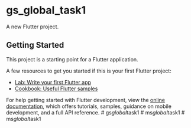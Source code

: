 # gs_global_task1

A new Flutter project.

## Getting Started

This project is a starting point for a Flutter application.

A few resources to get you started if this is your first Flutter project:

- [Lab: Write your first Flutter app](https://docs.flutter.dev/get-started/codelab)
- [Cookbook: Useful Flutter samples](https://docs.flutter.dev/cookbook)

For help getting started with Flutter development, view the
[online documentation](https://docs.flutter.dev/), which offers tutorials,
samples, guidance on mobile development, and a full API reference.
#   g s _ g l o b a l _ t a s k 1  
 #   m s _ g l o b a l _ t a s k 1  
 #   m s _ g l o b a l _ t a s k 1  
 